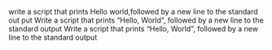write a script that prints Hello world,followed by a new line to the standard out put
Write a script that prints “Hello, World”, followed by a new line to the standard output
Write a script that prints “Hello, World”, followed by a new line to the standard output
